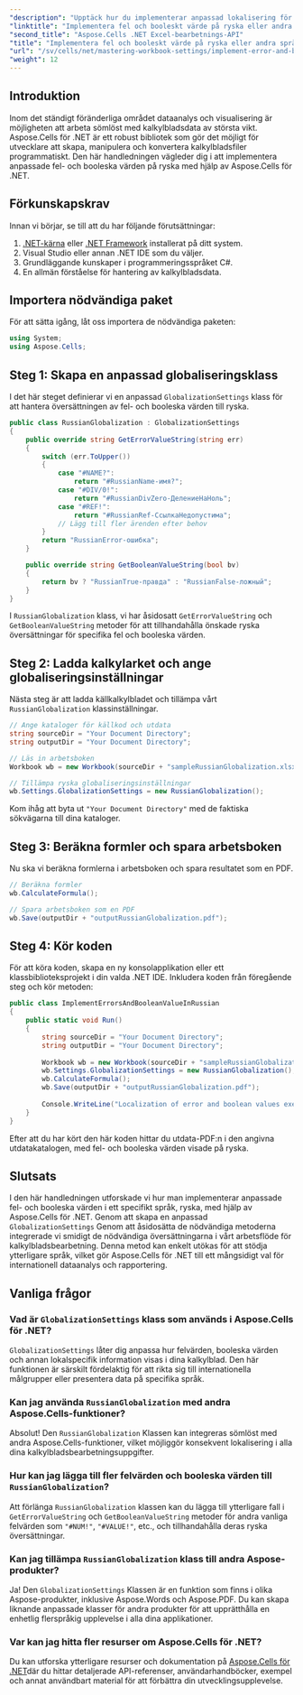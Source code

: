 ```yaml
---
"description": "Upptäck hur du implementerar anpassad lokalisering för fel och booleska värden på ryska med Aspose.Cells för .NET. Den här omfattande handledningen guidar dig genom att skapa en anpassad klass för globaliseringsinställningar."
"linktitle": "Implementera fel och booleskt värde på ryska eller andra språk"
"second_title": "Aspose.Cells .NET Excel-bearbetnings-API"
"title": "Implementera fel och booleskt värde på ryska eller andra språk"
"url": "/sv/cells/net/mastering-workbook-settings/implement-error-and-boolean-value-in-russian-languages/"
"weight": 12
---
```


## Introduktion

Inom det ständigt föränderliga området dataanalys och visualisering är möjligheten att arbeta sömlöst med kalkylbladsdata av största vikt. Aspose.Cells för .NET är ett robust bibliotek som gör det möjligt för utvecklare att skapa, manipulera och konvertera kalkylbladsfiler programmatiskt. Den här handledningen vägleder dig i att implementera anpassade fel- och booleska värden på ryska med hjälp av Aspose.Cells för .NET.

## Förkunskapskrav

Innan vi börjar, se till att du har följande förutsättningar:

1. [.NET-kärna](https://dotnet.microsoft.com/download) eller [.NET Framework](https://dotnet.microsoft.com/download/dotnet-framework) installerat på ditt system.
2. Visual Studio eller annan .NET IDE som du väljer.
3. Grundläggande kunskaper i programmeringsspråket C#.
4. En allmän förståelse för hantering av kalkylbladsdata.

## Importera nödvändiga paket

För att sätta igång, låt oss importera de nödvändiga paketen:

```csharp
using System;
using Aspose.Cells;
```

## Steg 1: Skapa en anpassad globaliseringsklass

I det här steget definierar vi en anpassad `GlobalizationSettings` klass för att hantera översättningen av fel- och booleska värden till ryska.

```csharp
public class RussianGlobalization : GlobalizationSettings
{
    public override string GetErrorValueString(string err)
    {
        switch (err.ToUpper())
        {
            case "#NAME?":
                return "#RussianName-имя?";
            case "#DIV/0!":
                return "#RussianDivZero-ДелениеНаНоль";
            case "#REF!":
                return "#RussianRef-СсылкаНедопустима";
            // Lägg till fler ärenden efter behov
        }
        return "RussianError-ошибка";
    }

    public override string GetBooleanValueString(bool bv)
    {
        return bv ? "RussianTrue-правда" : "RussianFalse-ложный";
    }
}
```

I `RussianGlobalization` klass, vi har åsidosatt `GetErrorValueString` och `GetBooleanValueString` metoder för att tillhandahålla önskade ryska översättningar för specifika fel och booleska värden.

## Steg 2: Ladda kalkylarket och ange globaliseringsinställningar

Nästa steg är att ladda källkalkylbladet och tillämpa vårt `RussianGlobalization` klassinställningar.

```csharp
// Ange kataloger för källkod och utdata
string sourceDir = "Your Document Directory";
string outputDir = "Your Document Directory";

// Läs in arbetsboken
Workbook wb = new Workbook(sourceDir + "sampleRussianGlobalization.xlsx");

// Tillämpa ryska globaliseringsinställningar
wb.Settings.GlobalizationSettings = new RussianGlobalization();
```

Kom ihåg att byta ut `"Your Document Directory"` med de faktiska sökvägarna till dina kataloger.

## Steg 3: Beräkna formler och spara arbetsboken

Nu ska vi beräkna formlerna i arbetsboken och spara resultatet som en PDF.

```csharp
// Beräkna formler
wb.CalculateFormula();

// Spara arbetsboken som en PDF
wb.Save(outputDir + "outputRussianGlobalization.pdf");
```

## Steg 4: Kör koden

För att köra koden, skapa en ny konsolapplikation eller ett klassbiblioteksprojekt i din valda .NET IDE. Inkludera koden från föregående steg och kör metoden:

```csharp
public class ImplementErrorsAndBooleanValueInRussian 
{
    public static void Run()
    {
        string sourceDir = "Your Document Directory";
        string outputDir = "Your Document Directory";
        
        Workbook wb = new Workbook(sourceDir + "sampleRussianGlobalization.xlsx");
        wb.Settings.GlobalizationSettings = new RussianGlobalization();
        wb.CalculateFormula();
        wb.Save(outputDir + "outputRussianGlobalization.pdf");
        
        Console.WriteLine("Localization of error and boolean values executed successfully.");
    }
}
```

Efter att du har kört den här koden hittar du utdata-PDF:n i den angivna utdatakatalogen, med fel- och booleska värden visade på ryska.

## Slutsats

I den här handledningen utforskade vi hur man implementerar anpassade fel- och booleska värden i ett specifikt språk, ryska, med hjälp av Aspose.Cells för .NET. Genom att skapa en anpassad `GlobalizationSettings` Genom att åsidosätta de nödvändiga metoderna integrerade vi smidigt de nödvändiga översättningarna i vårt arbetsflöde för kalkylbladsbearbetning. Denna metod kan enkelt utökas för att stödja ytterligare språk, vilket gör Aspose.Cells för .NET till ett mångsidigt val för internationell dataanalys och rapportering.

## Vanliga frågor

### Vad är `GlobalizationSettings` klass som används i Aspose.Cells för .NET?

`GlobalizationSettings` låter dig anpassa hur felvärden, booleska värden och annan lokalspecifik information visas i dina kalkylblad. Den här funktionen är särskilt fördelaktig för att rikta sig till internationella målgrupper eller presentera data på specifika språk.

### Kan jag använda `RussianGlobalization` med andra Aspose.Cells-funktioner?

Absolut! Den `RussianGlobalization` Klassen kan integreras sömlöst med andra Aspose.Cells-funktioner, vilket möjliggör konsekvent lokalisering i alla dina kalkylbladsbearbetningsuppgifter.

### Hur kan jag lägga till fler felvärden och booleska värden till `RussianGlobalization`?

Att förlänga `RussianGlobalization` klassen kan du lägga till ytterligare fall i `GetErrorValueString` och `GetBooleanValueString` metoder för andra vanliga felvärden som `"#NUM!"`, `"#VALUE!"`, etc., och tillhandahålla deras ryska översättningar.

### Kan jag tillämpa `RussianGlobalization` klass till andra Aspose-produkter?

Ja! Den `GlobalizationSettings` Klassen är en funktion som finns i olika Aspose-produkter, inklusive Aspose.Words och Aspose.PDF. Du kan skapa liknande anpassade klasser för andra produkter för att upprätthålla en enhetlig flerspråkig upplevelse i alla dina applikationer.

### Var kan jag hitta fler resurser om Aspose.Cells för .NET?

Du kan utforska ytterligare resurser och dokumentation på [Aspose.Cells för .NET](https://reference.aspose.com/cells/net/)där du hittar detaljerade API-referenser, användarhandböcker, exempel och annat användbart material för att förbättra din utvecklingsupplevelse.